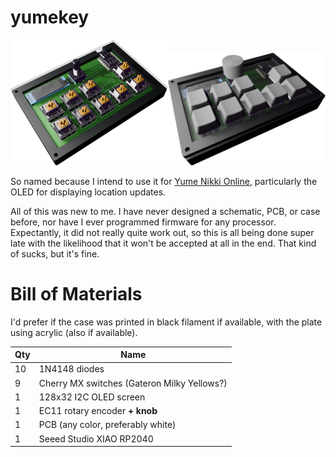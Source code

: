 # yumekey

<img style="display:inline-block;width:50%;" src="yumekey0.png"><img style="display:inline-block;width:50%;" src="yumekey1.png">

So named because I intend to use it for [Yume Nikki Online](https://ynoproject.net/), particularly the OLED for displaying location updates.

All of this was new to me. I have never designed a schematic, PCB, or case before, nor have I ever programmed firmware for any processor. Expectantly, it did not really quite work out, so this is all
being done super late with the likelihood that it won't be accepted at all in the end. That kind of sucks, but it's fine.

# Bill of Materials

I'd prefer if the case was printed in black filament if available, with the plate using acrylic (also if available).

| Qty | Name                                        |
| --- | ------------------------------------------- |
| 10  | 1N4148 diodes                               |
| 9   | Cherry MX switches (Gateron Milky Yellows?) |
| 1   | 128x32 I2C OLED screen                      |
| 1   | EC11 rotary encoder **+ knob**              |
| 1   | PCB (any color, preferably white)           |
| 1   | Seeed Studio XIAO RP2040                    |
